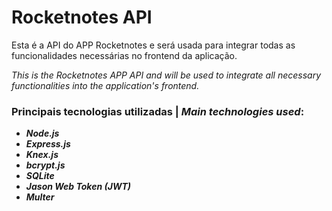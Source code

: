 # Rocketnotes API

Esta é a API do APP Rocketnotes e será usada para integrar todas as funcionalidades necessárias no frontend da aplicação.

*This is the Rocketnotes APP API and will be used to integrate all necessary functionalities into the application's frontend.*

### Principais tecnologias utilizadas | *Main technologies used*:

- __*Node.js*__
- __*Express.js*__
- __*Knex.js*__
- __*bcrypt.js*__
- __*SQLite*__
- __*Jason Web Token (JWT)*__
- __*Multer*__




